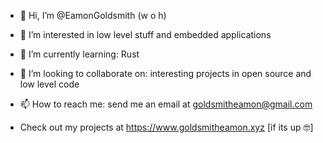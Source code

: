 - 👋 Hi, I’m @EamonGoldsmith (w o h)
- 👀 I’m interested in low level stuff and embedded applications
- 🌱 I’m currently learning: Rust
- 💞️ I’m looking to collaborate on: interesting projects in open source and low level code
- 📫 How to reach me: send me an email at goldsmitheamon@gmail.com

- Check out my projects at https://www.goldsmitheamon.xyz
\[if its up 🤓]
